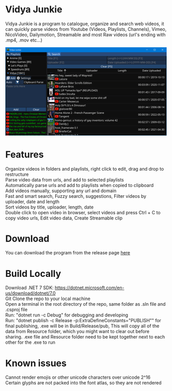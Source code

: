 # Vidya Junkie
Vidya Junkie is a program to catalogue, organize and search web videos, it can quickly parse videos from Youtube (Videos, Playlists, Channels), Vimeo, NicoVideo, Dailymotion, Streamable and most Raw videos (url's ending with .mp4, .mov etc...)

![](Resource/VidyaJunkie.png)

# Features
Organize videos in folders and playlists, right click to edit, drag and drop to restructure <br />
Parse video data from urls, and add to selected playlists <br />
Automatically parse urls and add to playlists when copied to clipboard <br />
Add videos manually, supporting any url and domain <br />
Fast and smart search, Fuzzy search, suggestions, Filter videos by uploader, date and length <br />
Sort videos by title, uploader, length, date <br />
Double click to open video in browser, select videos and press Ctrl + C to copy video urls, Edit video data, Create Streamable clip

# Download
You can download the program from the release page [here](https://github.com/TangentOnline/VidyaJunkie/releases)

# Build Locally
Download .NET 7 SDK: https://dotnet.microsoft.com/en-us/download/dotnet/7.0 <br />
Git Clone the repo to your local machine <br />
Open a terminal in the root directory of the repo, same folder as .sln file and .csproj file <br />
Run: "dotnet run -c Debug" for debugging and developing <br />
Run: "dotnet publish -c Release -p:ExtraDefineConstants=\"PUBLISH\"" for final publishing, .exe will be in Build/Release/pub, This will copy all of the data from Resource folder, which you might want to clear out before sharing. .exe file and Resource folder need to be kept together next to each other for the .exe to run <br />

# Known issues
Cannot render emojis or other unicode characters over unicode 2^16
Certain glyphs are not packed into the font atlas, so they are not rendered
